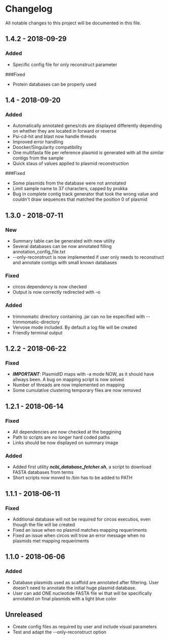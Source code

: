 # Changelog
All notable changes to this project will be documented in this file.


## 1.4.2 - 2018-09-29
### Added
- Specific config file for only reconstruct parameter

###Fixed
- Protein databases can be properly used

## 1.4 - 2018-09-20
### Added
- Automatically annotated genes/cds are displayed differently depending on whether they are located in forward or reverse 
- Psi-cd-hit and blast now handle threads
- Improved error handling
- Doocker/Singularity compatibility
- One multifasta file per reference plasmid is generated with all the similar contigs from the sample 
- Quick staus of values applied to plasmid reconstruction

###Fixed
- Some plasmids from the database were not annotated
- Limit sample name to 37 characters, capped by prokka
- Bug in complete contig track generator that took the wrong value and couldn't draw sequences that matched the position 0 of plasmid



## 1.3.0 - 2018-07-11
### New
- Summary table can be generated with new utility
- Several databases can be now annotated filling annotation_config_file.txt
- --only-reconstruct is now implemented if user only needs to reconstruct and annotate contigs with small known databases
### Fixed
- circos dependency is now checked
- Output is now correctly redirected with -o
### Added
- trimmomatic directory containing .jar can no be especified with --trimmomatic-directory
- Vervose mode included. By default a log file will be created
- Friendly terminal output

## 1.2.2 - 2018-06-22
### Fixed
- ***IMPORTANT***: PlasmidID maps with -a mode NOW, as it should have allways been. A bug on mapping script is now solved
- Number of threads are now implemented on mapping
- Some cumulative clustering temporary files are now removed

## 1.2.1 - 2018-06-14
### Fixed
- All dependencies are now checked at the beggining
- Path to scripts are no longer hard coded paths
- Links should be now displayed on summary image

### Added
- Added first utility ***ncbi_database_fetcher.sh***, a script to download FASTA databases from terms
- Short scripts now moved to /bin has to be added to PATH


## 1.1.1 - 2018-06-11
### Fixed
- Additional database will not be required for circos executios, even though the file will be created
- Fixed an issue when no plasmid matches mapping requeriments
- Fixed an issue when circos will trow an error message when no plasmids met mapping requeriments


## 1.1.0 - 2018-06-06
### Added
- Database plasmids used as scaffold are annotated after filtering. User doesn't need to annotate the initial huge plasmid database.
- User can add ONE nucleotide FASTA file wi that will be specifically annotated on final plasmids with a light blue color

## Unreleased

- Create config files as required by user and include visual parameters
- Test and adapt the --only-reconstruct option